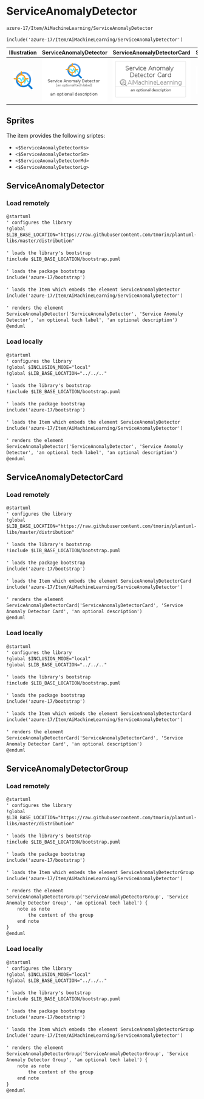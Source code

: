 # ServiceAnomalyDetector


```text
azure-17/Item/AiMachineLearning/ServiceAnomalyDetector
```

```text
include('azure-17/Item/AiMachineLearning/ServiceAnomalyDetector')
```



| Illustration | ServiceAnomalyDetector | ServiceAnomalyDetectorCard | ServiceAnomalyDetectorGroup |
| :---: | :---: | :---: | :---: |
| ![illustration for Illustration](../../../azure-17/Item/AiMachineLearning/ServiceAnomalyDetector.png) | ![illustration for ServiceAnomalyDetector](../../../azure-17/Item/AiMachineLearning/ServiceAnomalyDetector.Local.png) | ![illustration for ServiceAnomalyDetectorCard](../../../azure-17/Item/AiMachineLearning/ServiceAnomalyDetectorCard.Local.png) | ![illustration for ServiceAnomalyDetectorGroup](../../../azure-17/Item/AiMachineLearning/ServiceAnomalyDetectorGroup.Local.png) |



## Sprites
The item provides the following sriptes:

- `<$ServiceAnomalyDetectorXs>`
- `<$ServiceAnomalyDetectorSm>`
- `<$ServiceAnomalyDetectorMd>`
- `<$ServiceAnomalyDetectorLg>`





## ServiceAnomalyDetector

### Load remotely
```plantuml
@startuml
' configures the library
!global $LIB_BASE_LOCATION="https://raw.githubusercontent.com/tmorin/plantuml-libs/master/distribution"

' loads the library's bootstrap
!include $LIB_BASE_LOCATION/bootstrap.puml

' loads the package bootstrap
include('azure-17/bootstrap')

' loads the Item which embeds the element ServiceAnomalyDetector
include('azure-17/Item/AiMachineLearning/ServiceAnomalyDetector')

' renders the element
ServiceAnomalyDetector('ServiceAnomalyDetector', 'Service Anomaly Detector', 'an optional tech label', 'an optional description')
@enduml
```

### Load locally
```plantuml
@startuml
' configures the library
!global $INCLUSION_MODE="local"
!global $LIB_BASE_LOCATION="../../.."

' loads the library's bootstrap
!include $LIB_BASE_LOCATION/bootstrap.puml

' loads the package bootstrap
include('azure-17/bootstrap')

' loads the Item which embeds the element ServiceAnomalyDetector
include('azure-17/Item/AiMachineLearning/ServiceAnomalyDetector')

' renders the element
ServiceAnomalyDetector('ServiceAnomalyDetector', 'Service Anomaly Detector', 'an optional tech label', 'an optional description')
@enduml
```

## ServiceAnomalyDetectorCard

### Load remotely
```plantuml
@startuml
' configures the library
!global $LIB_BASE_LOCATION="https://raw.githubusercontent.com/tmorin/plantuml-libs/master/distribution"

' loads the library's bootstrap
!include $LIB_BASE_LOCATION/bootstrap.puml

' loads the package bootstrap
include('azure-17/bootstrap')

' loads the Item which embeds the element ServiceAnomalyDetectorCard
include('azure-17/Item/AiMachineLearning/ServiceAnomalyDetector')

' renders the element
ServiceAnomalyDetectorCard('ServiceAnomalyDetectorCard', 'Service Anomaly Detector Card', 'an optional description')
@enduml
```

### Load locally
```plantuml
@startuml
' configures the library
!global $INCLUSION_MODE="local"
!global $LIB_BASE_LOCATION="../../.."

' loads the library's bootstrap
!include $LIB_BASE_LOCATION/bootstrap.puml

' loads the package bootstrap
include('azure-17/bootstrap')

' loads the Item which embeds the element ServiceAnomalyDetectorCard
include('azure-17/Item/AiMachineLearning/ServiceAnomalyDetector')

' renders the element
ServiceAnomalyDetectorCard('ServiceAnomalyDetectorCard', 'Service Anomaly Detector Card', 'an optional description')
@enduml
```

## ServiceAnomalyDetectorGroup

### Load remotely
```plantuml
@startuml
' configures the library
!global $LIB_BASE_LOCATION="https://raw.githubusercontent.com/tmorin/plantuml-libs/master/distribution"

' loads the library's bootstrap
!include $LIB_BASE_LOCATION/bootstrap.puml

' loads the package bootstrap
include('azure-17/bootstrap')

' loads the Item which embeds the element ServiceAnomalyDetectorGroup
include('azure-17/Item/AiMachineLearning/ServiceAnomalyDetector')

' renders the element
ServiceAnomalyDetectorGroup('ServiceAnomalyDetectorGroup', 'Service Anomaly Detector Group', 'an optional tech label') {
    note as note
        the content of the group
    end note
}
@enduml
```

### Load locally
```plantuml
@startuml
' configures the library
!global $INCLUSION_MODE="local"
!global $LIB_BASE_LOCATION="../../.."

' loads the library's bootstrap
!include $LIB_BASE_LOCATION/bootstrap.puml

' loads the package bootstrap
include('azure-17/bootstrap')

' loads the Item which embeds the element ServiceAnomalyDetectorGroup
include('azure-17/Item/AiMachineLearning/ServiceAnomalyDetector')

' renders the element
ServiceAnomalyDetectorGroup('ServiceAnomalyDetectorGroup', 'Service Anomaly Detector Group', 'an optional tech label') {
    note as note
        the content of the group
    end note
}
@enduml
```

